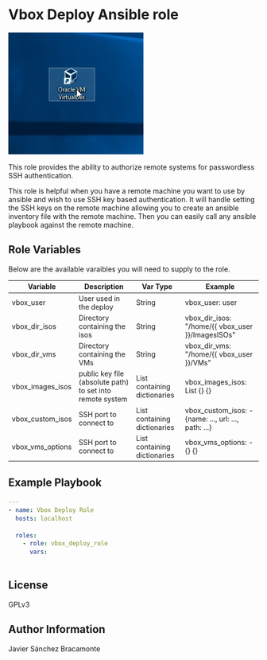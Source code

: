 # Vbox Deploy Ansible role
![Logo](logo.gif)

This role provides the ability to authorize remote systems for passwordless
SSH authentication.

This role is helpful when you have a remote machine you want to use by
ansible and wish to use SSH key based authentication. It will handle setting
the SSH keys on the remote machine allowing you to create an ansible inventory
file with the remote machine. Then you can easily call any ansible playbook
against the remote machine.

## Role Variables

Below are the available varaibles you will need to supply to the role.

| Variable | Description | Var Type | Example |
| --- | --- | --- | --- |
| vbox_user | User used in the deploy | String | vbox_user: user | 
| vbox_dir_isos | Directory containing the isos | String | vbox_dir_isos: "/home/{{ vbox_user }}/ImagesISOs" | 
| vbox_dir_vms | Directory containing the VMs | String | vbox_dir_vms: "/home/{{ vbox_user }}/VMs" |
| vbox_images_isos | public key file (absolute path) to set into remote system | List containing dictionaries |  vbox_images_isos: List {} {}|
| vbox_custom_isos | SSH port to connect to | List containing dictionaries | vbox_custom_isos: - {name: ..., url: ..., path: ...} | 
| vbox_vms_options | SSH port to connect to | List containing dictionaries | vbox_vms_options: - {} {} | 

## Example Playbook

```yaml
---
- name: Vbox Deploy Role
  hosts: localhost

  roles:
    - role: vbox_deploy_role
      vars:
        
```

## License

GPLv3

## Author Information

Javier Sánchez Bracamonte
